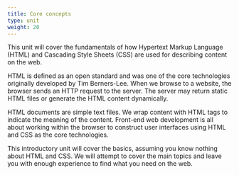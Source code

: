 ```yaml
---
title: Core concepts
type: unit
weight: 20
---
```


This unit will cover the fundamentals of how Hypertext Markup Language (HTML) and Cascading Style Sheets (CSS) are used for describing content on the web.

<!--more-->

HTML is defined as an open standard and was one of the core technologies originally developed by Tim Berners-Lee.
When we browse to a website, the browser sends an HTTP request to the server. 
The server may return static HTML files or generate the HTML content dynamically.

HTML documents are simple text files.
We wrap content with HTML tags to indicate the meaning of the content.
Front-end web development is all about working within the browser to construct user interfaces using HTML and CSS as the core technologies.

This introductory unit will cover the basics, assuming you know nothing about HTML and CSS.
We will attempt to cover the main topics and leave you with enough experience to find what you need on the web.
